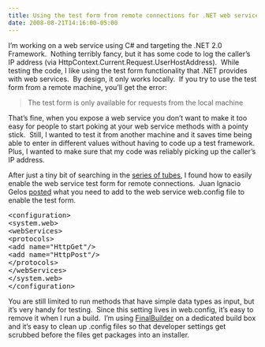 ```yaml
---
title: Using the test form from remote connections for .NET web services
date: 2008-08-21T14:16:00-05:00
---
```

I’m working on a web service using C# and targeting the .NET 2.0 Framework.  Nothing terribly fancy, but it has some code to log the caller’s IP address (via HttpContext.Current.Request.UserHostAddress).  While testing the code, I like using the test form functionality that .NET provides with web services.  By design, it only works locally.  If you try to use the test form from a remote machine, you’ll get the error:

> The test form is only available for requests from the local machine

That’s fine, when you expose a web service you don’t want to make it too easy for people to start poking at your web service methods with a pointy stick.  Still, I wanted to test it from another machine and it saves time being able to enter in different values without having to code up a test framework.  Plus, I wanted to make sure that my code was reliably picking up the caller’s IP address.

After just a tiny bit of searching in the <a href="http://en.wikipedia.org/wiki/Series_of_tubes" target="_blank">series of tubes</a>, I found how to easily enable the web service test form for remote connections.  Juan Ignacio Gelos <a href="http://geekswithblogs.net/juang/archive/2005/11/28/61437.aspx" target="_blank">posted</a> what you need to add to the web service web.config file to enable the test form.

<pre><span>&lt;</span><span>configuration</span><span>></span><br /><span>&lt;</span><span>system.web</span><span>></span><br /><span>&lt;</span><span>webServices</span><span>></span><br /><span>&lt;</span><span>protocols</span><span>></span><br /><span>&lt;</span><span>add</span> <span>name</span><span>="HttpGet"</span><span>/></span><br /><span>&lt;</span><span>add</span> <span>name</span><span>="HttpPost"</span><span>/></span><br /><span>&lt;/</span><span>protocols</span><span>></span><br /><span>&lt;/</span><span>webServices</span><span>></span><br /><span>&lt;/</span><span>system.web</span><span>></span><br /><span>&lt;/</span><span>configuration</span><span>></span></pre>



You are still limited to run methods that have simple data types as input, but it’s very handy for testing.  Since this setting lives in web.config, it’s easy to remove it when I run a build.  I’m using <a href="http://www.finalbuilder.com/" target="_blank">FinalBuilder</a> on a dedicated build box and it’s easy to clean up .config files so that developer settings get scrubbed before the files get packages into an installer.
